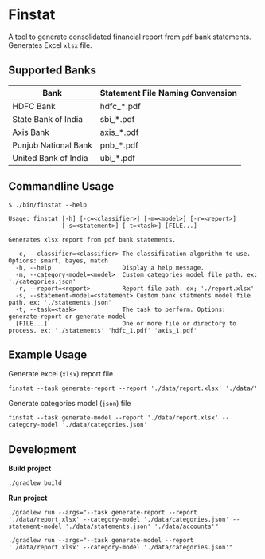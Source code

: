 # Finstat

A tool to generate consolidated financial report from `pdf` bank statements. Generates Excel `xlsx` file.

## Supported Banks

| Bank                 | Statement File Naming Convension |
|----------------------|----------------------------------|
| HDFC Bank            | hdfc_*.pdf                       |
| State Bank of India  | sbi_*.pdf                        |
| Axis Bank            | axis_*.pdf                       |
| Punjub National Bank | pnb_*.pdf                        |
| United Bank of India | ubi_*.pdf                        |

## Commandline Usage

```
$ ./bin/finstat --help

Usage: finstat [-h] [-c=<classifier>] [-m=<model>] [-r=<report>]
               [-s=<statement>] [-t=<task>] [FILE...]

Generates xlsx report from pdf bank statements.
      
  -c, --classifier=<classifier> The classification algorithm to use. Options: smart, bayes, match
  -h, --help                    Display a help message.
  -m, --category-model=<model>  Custom categories model file path. ex: './categories.json'
  -r, --report=<report>         Report file path. ex; './report.xlsx'
  -s, --statement-model=<statement> Custom bank statments model file path. ex: './statements.json'
  -t, --task=<task>             The task to perform. Options: generate-report or generate-model
  [FILE...]                     One or more file or directory to process. ex: './statements' 'hdfc_1.pdf' 'axis_1.pdf'
```

## Example Usage

Generate excel (`xlsx`) report file

`finstat --task generate-report --report './data/report.xlsx' './data/'`

Generate categories model (`json`) file

`finstat --task generate-model --report './data/report.xlsx' --category-model './data/categories.json'`

## Development

**Build project**

`./gradlew build`

**Run project**

`./gradlew run --args="--task generate-report --report './data/report.xlsx' --category-model './data/categories.json' --statement-model './data/statements.json' './data/accounts'"`

`./gradlew run --args="--task generate-model --report './data/report.xlsx' --category-model './data/categories.json'"`


